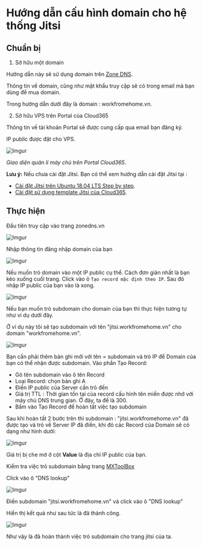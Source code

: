 # Hướng dẫn cấu hình domain cho hệ thống Jitsi

## Chuẩn bị

1. Sở hữu một domain

Hướng dẫn này sẽ sử dụng domain trên [Zone DNS](https://zonedns.vn/).

Thông tin về domain, cũng như mật khẩu truy cập sẽ có trong email mà bạn dùng để mua domain.

Trong hướng dẫn dưới đây là domain : workfromehome.vn.

2. Sở hữu VPS trên Portal của Cloud365

Thông tin về tài khoản Portal sẽ được cung cấp qua email bạn đăng ký.

IP public được đặt cho VPS.

![Imgur](https://i.imgur.com/AUIrrzm.png)

*Giao diện quản lí máy chủ trên Portal Cloud365*.

**Lưu ý:** Nếu chưa cài đặt Jitsi. Bạn có thể xem hướng dẫn cài đặt Jitsi tại :

- [Cài đặt Jitsi trên Ubuntu 18.04 LTS Step by step](https://news.cloud365.vn/huong-dan-cai-dat-jitsi-meet-tren-ubuntu-18-04-lts/).
- [Cài đặt sử dụng template Jitsi của Cloud365](https://support.cloud365.vn/cloud-app/su-dung-template-jitsi-tai-cloud365/).

## Thực hiện

Đầu tiên truy cập vào trang zonedns.vn

![Imgur](https://i.imgur.com/t91EsMs.png)

Nhập thông tin đăng nhập domain của bạn

![Imgur](https://i.imgur.com/K8kIhlO.png)

Nếu muốn trỏ domain vào một IP public cụ thể. Cách đơn giản nhất là bạn kéo xuống cuối trang. Click vào ô `Tạo record mặc định theo IP`. Sau đó nhập IP public của bạn vào là xong.

![Imgur](https://i.imgur.com/9BeSrg6.png)

Nếu bạn muốn trỏ subdomain cho domain của bạn thì thực hiện tương tự như ví dụ dưới đây.

Ở ví dụ này tôi sẽ tạo subdomain với tên "jitsi.workfromehome.vn" cho domain "workfromehome.vn".

![Imgur](https://i.imgur.com/aH8w74w.png)

Bạn cần phải thêm bản ghi mới với tên = subdomain và trỏ IP để Domain của bạn có thể nhận được subdomain. Vào phần Tạo Record:

+ Gõ tên subdomain vào ô tên Record
+ Loại Record: chọn bản ghi A
+ Điền IP public của Server cần trỏ đến
+ Giá trị TTL : Thời gian tồn tại của record cấu hình tên miền được nhớ với máy chủ DNS trung gian. Ở đây, ta để là 300.
+ Bấm vào Tạo Record để hoàn tất việc tạo subdomain

Sau khi hoàn tất 2 bước trên thì subdomain : "jitsi.workfromehome.vn" đã được tạo và trỏ về Server IP đã điền, khi đó các Record của Domain sẽ có dạng như hình dưới:

![Imgur](https://i.imgur.com/CBQF1HX.png)

Giá trị bị che mờ ở cột **Value** là địa chỉ IP public của bạn.

Kiểm tra việc trỏ subdomain bằng trang [MXToolBox](https://mxtoolbox.com/)

Click vào ô "DNS lookup"

![Imgur](https://i.imgur.com/44BXo6n.png)

Điền subdomain "jitsi.workfromehome.vn" và click vào ô "DNS lookup"

Hiển thị kết quả như sau tức là đã thành công.

![Imgur](https://i.imgur.com/TGNV3PI.png)

Như vậy là đã hoàn thành việc trỏ subdomain cho trang jitsi của ta.








